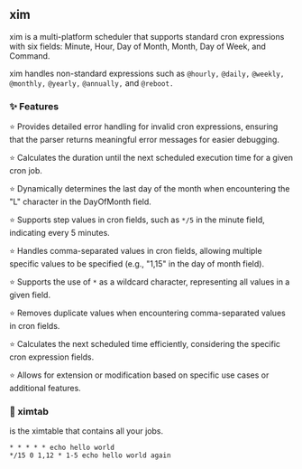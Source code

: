 ## xim

xim is a multi-platform scheduler that supports standard cron expressions with six fields: Minute, Hour, Day of Month, Month, Day of Week, and Command.

xim handles non-standard expressions such as `@hourly,` `@daily,` `@weekly,` `@monthly,` `@yearly,` `@annually,` and `@reboot.`

### ✨ Features
⭐ Provides detailed error handling for invalid cron expressions, ensuring that the parser returns meaningful error messages for easier debugging.

⭐ Calculates the duration until the next scheduled execution time for a given cron job.

⭐ Dynamically determines the last day of the month when encountering the "L" character in the DayOfMonth field.

⭐ Supports step values in cron fields, such as `*/5` in the minute field, indicating every 5 minutes.

⭐ Handles comma-separated values in cron fields, allowing multiple specific values to be specified (e.g., "1,15" in the day of month field).

⭐ Supports the use of `*` as a wildcard character, representing all values in a given field.

⭐ Removes duplicate values when encountering comma-separated values in cron fields.

⭐ Calculates the next scheduled time efficiently, considering the specific cron expression fields.

⭐ Allows for extension or modification based on specific use cases or additional features.

### 📝 ximtab
is the ximtable that contains all your jobs.
```
* * * * * echo hello world
*/15 0 1,12 * 1-5 echo hello world again
```